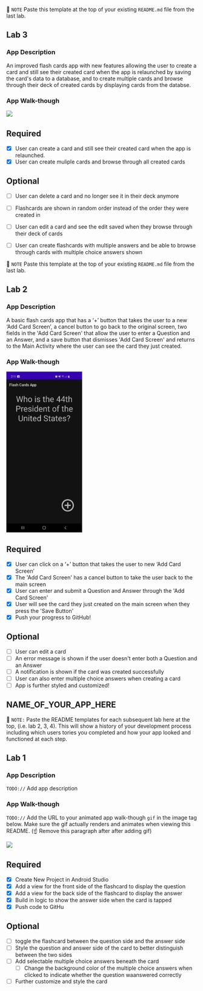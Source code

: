📝 `NOTE` Paste this template at the top of your existing `README.md` file from the last lab.

## Lab 3

### App Description
An improved flash cards app with new features allowing the user to create a card and still see their created card when the app is relaunched by saving the card's data to a database,  and to create multiple cards and browse through their deck of created cards by displaying cards from the databse.



### App Walk-though

<img src="!https://user-images.githubusercontent.com/99061775/160001447-1a0fcf95-4550-4c54-8d0c-baf76600670f.gif" width=200><br>


## Required
- [x] User can create a card and still see their created card when the app is relaunched.
- [x] User can create muliple cards and browse through all created cards

## Optional
- [ ] User can delete a card and no longer see it in their deck anymore
- [ ] Flashcards are shown in random order instead of the order they were created in
- [ ] User can edit a card and see the edit saved when they browse through their deck of cards
- [ ] User can create flashcards with multiple answers and be able to browse through cards with multiple choice answers shown


📝 `NOTE` Paste this template at the top of your existing `README.md` file from the last lab.

## Lab 2

### App Description
A basic flash cards app that has a ‘+’ button that takes the user to a new ‘Add Card Screen’, a cancel button to go back to the original screen, two fields in the 'Add Card Screen' that allow the user to enter a Question and an Answer, and a save button that dismisses 'Add Card Screen' and returns to the Main Activity where the user can see the card they just created.



### App Walk-though

<img src="https://github.com/AliS25/Flash-Cards-App/blob/main/20220319_021519.gif" width=200><br>


## Required
- [x] User can click on a ‘+’ button that takes the user to new ‘Add Card Screen’
- [x] The 'Add Card Screen' has a cancel button to take the user back to the main screen
- [x] User can enter and submit a Question and Answer through the 'Add Card Screen'
- [x] User will see the card they just created on the main screen when they press the 'Save Button'
- [x] Push your progress to GitHub!

## Optional
- [ ] User can edit a card
- [ ] An error message is shown if the user doesn't enter both a Question and an Answer
- [ ] A notification is shown if the card was created successfully
- [ ] User can also enter multiple choice answers when creating a card
- [ ] App is further styled and customized!

## NAME_OF_YOUR_APP_HERE

📝 `NOTE:` Paste the README templates for each subsequent lab here at the top, (i.e. lab 2, 3, 4). This will show a history of your development process including which users tories you completed and how your app looked and functioned at each step.

## Lab 1

### App Description
`TODO://` Add app description

### App Walk-though
`TODO://` Add the URL to your animated app walk-though `gif` in the image tag below. Make sure the gif actually renders and animates when viewing this README. (☝️ Remove this paragraph after after adding gif)

<img src="YOUR_GIF_URL_HERE" width=200><br>

## Required
- [x] Create New Project in Android Studio
- [x] Add a view for the front side of the flashcard to display the question
- [x] Add a view for the back side of the flashcard to display the answer
- [x] Build in logic to show the answer side when the card is tapped
- [x] Push code to GitHu
## Optional
- [ ] toggle the flashcard between the question side and the answer side
- [ ] Style the question and answer side of the card to better distinguish between the two sides
- [ ] Add selectable multiple choice answers beneath the card
   - [ ] Change the background color of the multiple choice answers when clicked to indicate whether the question waanswered correctly
- [ ] Further customize and style the card
